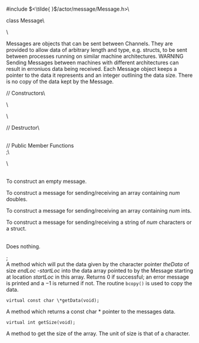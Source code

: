 \
\#include $<\tilde{ }$/actor/message/Message.h$>$\

class Message\

\

Messages are objects that can be sent between Channels. They are
provided to allow data of arbitrary length and type, e.g. structs, to be
sent between processes running on similar machine architectures. WARNING
Sending Messages between machines with different architectures can
result in erroniuos data being received. Each Message object keeps a
pointer to the data it represents and an integer outlining the data
size. There is no copy of the data kept by the Message.

// Constructors\

\

\

// Destructor\

\
// Public Member Functions\
;\

\

\
To construct an empty message.

To construct a message for sending/receiving an array containing *num*
doubles.

To construct a message for sending/receiving an array containing *num*
ints.

To construct a message for sending/receiving a string of *num*
characters or a struct.

\
Does nothing.

;\
A method which will put the data given by the character pointer
*theData* of size *endLoc -startLoc* into the data array pointed to by
the Message starting at location $startLoc$ in this array. Returns $0$
if successful; an error message is printed and a $-1$ is returned if
not. The routine `bcopy()` is used to copy the data.

```{.cpp}
virtual const char \*getData(void);
```

A method which returns a const char \* pointer to the messages data.

```{.cpp}
virtual int getSize(void);
```

A method to get the size of the array. The unit of size is that of a
character.
